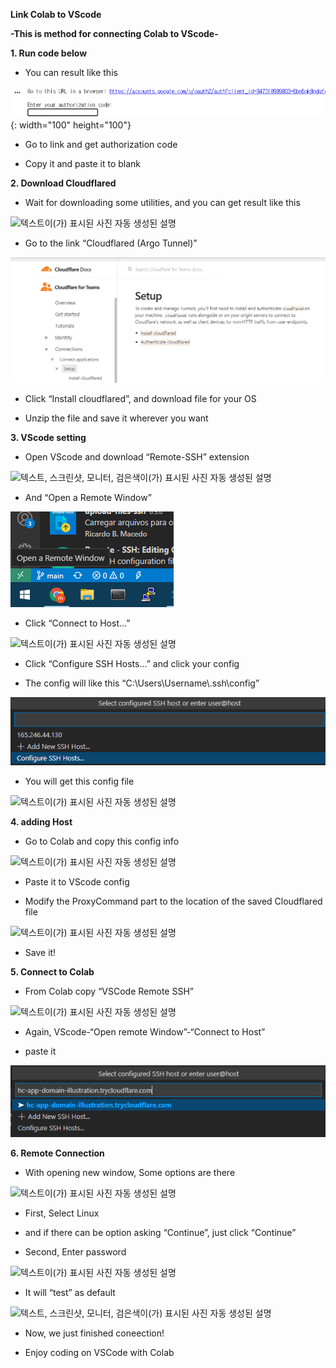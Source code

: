 **Link Colab to VScode**

**-This is method for connecting Colab to VScode-**


**1. Run code below**

-   You can result like this

![title](media/5336b5fa68963d31980ac9682e7cc6c6.png){: width="100" height="100"}


-   Go to link and get authorization code

-   Copy it and paste it to blank


**2. Download Cloudflared**

-   Wait for downloading some utilities, and you can get result like this

![텍스트이(가) 표시된 사진 자동 생성된
설명](media/9db22fb03b9fdb6ec4c301976ffe8787.png)

-   Go to the link “Cloudflared (Argo Tunnel)”

![](media/06c7607bdafcfec4cb6508fd5fd791dd.png)

-   Click “Install cloudflared”, and download file for your OS

-   Unzip the file and save it wherever you want


**3. VScode setting**

-   Open VScode and download “Remote-SSH” extension

![텍스트, 스크린샷, 모니터, 검은색이(가) 표시된 사진 자동 생성된
설명](media/b469f75f3a1924490043befccd1e0106.png)

-   And “Open a Remote Window”

![](media/44e15ed94dd8759868ce550b23a8ec7f.png)

-   Click “Connect to Host…”

![텍스트이(가) 표시된 사진 자동 생성된
설명](media/f63785a7fbcd58fdc150e3a104dd6477.png)

-   Click “Configure SSH Hosts…” and click your config

-   The config will like this “C:\\Users\\Username\\.ssh\\config”

![](media/a624f9e5176c9256b756a39b12e05feb.png)

-   You will get this config file

![텍스트이(가) 표시된 사진 자동 생성된
설명](media/6b61ba2cd8f3965539ba3cf464902fc2.png)


**4. adding Host**

-   Go to Colab and copy this config info

![텍스트이(가) 표시된 사진 자동 생성된
설명](media/5d78c47e59616758feb1cc3f88180096.png)

-   Paste it to VScode config

-   Modify the ProxyCommand part to the location of the saved Cloudflared file

![텍스트이(가) 표시된 사진 자동 생성된
설명](media/ea444862f6c2283664fab931d38e53d7.png)

-   Save it!


**5. Connect to Colab**

-   From Colab copy “VSCode Remote SSH”

![텍스트이(가) 표시된 사진 자동 생성된
설명](media/5028bca0d10cdb1b3723fb83e4a158d8.png)

-   Again, VScode-“Open remote Window”-“Connect to Host”

-   paste it

![](media/fbaa7e4dc5faec62e2f397cf1a1ac555.png)


**6. Remote Connection**

-   With opening new window, Some options are there

![텍스트이(가) 표시된 사진 자동 생성된
설명](media/407093e055756aa7bd8489dd3bd4e2ee.png)

-   First, Select Linux

-   and if there can be option asking “Continue”, just click “Continue”

-   Second, Enter password

![텍스트이(가) 표시된 사진 자동 생성된
설명](media/835d931127b9b2c99b4f5b2a98a9c0a0.png)

-   It will “test” as default

![텍스트, 스크린샷, 모니터, 검은색이(가) 표시된 사진 자동 생성된
설명](media/2187e26b2c39bd0734c8207cc3046969.png)

-   Now, we just finished coneection!

-   Enjoy coding on VSCode with Colab
